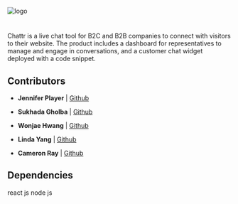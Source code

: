 ![logo](https://tbncdn.freelogodesign.org/cf170e4b-6edc-484b-9bca-ce1c01756b07.png?1552522558297)
#
Chattr is a live chat tool for B2C and B2B companies to connect with visitors to their website. The product includes a dashboard for representatives to manage and engage in conversations,  and a customer chat widget deployed with a code snippet.


## Contributors


- **Jennifer Player** | [Github](https://github.com/chainchompa)

- **Sukhada Gholba** | [Github](https://github.com/sukhadagholba)

- **Wonjae Hwang** | [Github](https://github.com/verydecent)

- **Linda Yang** | [Github](https://github.com/lyang9)

- **Cameron Ray** | [Github](https://github.com/upsmancsr)



## Dependencies

react js node js
